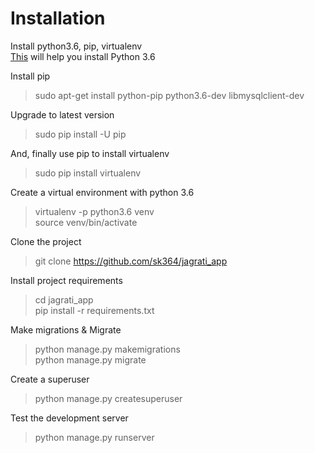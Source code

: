 # Installation

Install python3.6, pip, virtualenv  
[This](https://askubuntu.com/questions/865554/how-do-i-install-python-3-6-using-apt-get) will help you install Python 3.6  

Install pip  

> sudo apt-get install python-pip python3.6-dev libmysqlclient-dev  

Upgrade to latest version
> sudo pip install -U pip

And, finally use pip to install virtualenv  
> sudo pip install virtualenv  

Create a virtual environment with python 3.6  
> virtualenv -p python3.6 venv  
> source venv/bin/activate  

Clone the project  
> git clone https://github.com/sk364/jagrati_app

Install project requirements  
> cd jagrati_app  
> pip install -r requirements.txt  

Make migrations & Migrate
> python manage.py makemigrations  
> python manage.py migrate

Create a superuser
> python manage.py createsuperuser

Test the development server  
> python manage.py runserver
